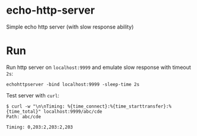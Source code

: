 # echo-http-server
Simple echo http server (with slow response ability)

# Run
Run http server on `localhost:9999` and emulate slow response with timeout `2s`:

```
echohttpserver -bind localhost:9999 -sleep-time 2s
```

Test server with `curl`:
```
$ curl -w "\n\nTiming: %{time_connect}:%{time_starttransfer}:%{time_total}" localhost:9999/abc/cde
Path: abc/cde

Timing: 0,203:2,203:2,203
```
